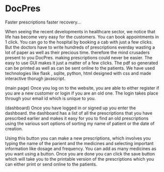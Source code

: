 # DocPres
Faster prescriptions faster recovery...

When seeing the recent developments in healthcare sector, we notice that life has become very easy for the customers. You can book appointments in 1 click. You can go to the hospital by booking a cab with just a few clicks. But the doctors have to write hundreds of prescriptions everday wasting a lot of paper as well as their precious time. therefore the mind crusaders present to you DocPres. making prescriptions could never be easier. The easy to use GUI makes it just a matter of a few clicks. The pdf so generated can be printed as well as can be sent online to the patients. We have used technologies like flask , sqlite, python, html designed with css and made interactive thorugh javascript.

(main page)
Once you log on to the website, you are able to either register if you are a new customer or login if you are an old one. The login takes place through your email id which is unique to you.

(dashboard)
Once you have logged in or signed up you enter the dashboard. the dashboard has a list of all the prescriptions that you have prescrbed earlier and makes it easy for you to find an old prescriptions using the various sort options of sorting my name of patient or the date of creation.

Using this button you can make a new prescriptions, which involves you typing the name of the parient and the medicines and selecting important information like dosage and frequency. You can add as many medicines as you want using a button. Once you are done you can click the save button which will take you to the printable version of the prescriptions which you can either print or send online to the patients.
